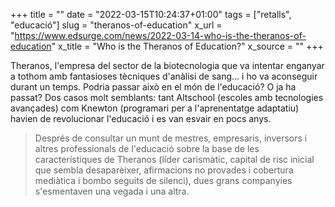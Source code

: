 +++
title = ""
date = "2022-03-15T10:24:37+01:00"
tags = ["retalls", "educació"]
slug = "theranos-of-education"
x_url = "https://www.edsurge.com/news/2022-03-14-who-is-the-theranos-of-education"
x_title = "Who is the Theranos of Education?"
x_source = ""
+++


Theranos, l'empresa del sector de la biotecnologia que va intentar enganyar a tothom amb fantasioses tècniques d'anàlisi de sang… i ho va aconseguir durant un temps. Podria passar això en el món de l'educació? O ja ha passat? Dos casos molt semblants: tant Altschool (escoles amb tecnologies avançades) com Knewton (programari per a l'aprenentatge adaptatiu) havien de revolucionar l'educació i es van esvair en pocs anys.

> Després de consultar un munt de mestres, empresaris, inversors i altres professionals de l'educació sobre la base de les característiques de Theranos (líder carismàtic, capital de risc inicial que sembla desaparèixer, afirmacions no provades i cobertura mediàtica i bombo seguits de silenci), dues grans companyies s'esmentaven una vegada i una altra.
